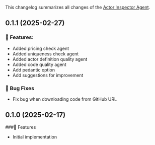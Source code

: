This changelog summarizes all changes of the [Actor Inspector Agent](https://apify.com/jakub.kopecky/agent-actor-inspector).

## 0.1.1 (2025-02-27)

### 🚀 Features:
- Added pricing check agent
- Added uniqueness check agent
- Added actor definition quality agent
- Added code quality agent
- Add pedantic option
- Add suggestions for improvement

### 🐛 Bug Fixes
- Fix bug when downloading code from GitHub URL

## 0.1.0 (2025-02-17)

###🚀 Features
- Initial implementation
